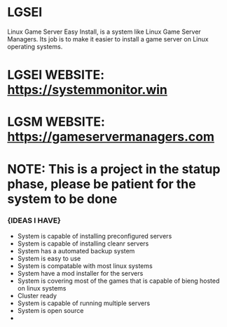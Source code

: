 # LGSEI
Linux Game Server Easy Install, is a system like Linux Game Server Managers. Its job is to make it easier to install a game server on Linux operating systems.


# LGSEI WEBSITE: https://systemmonitor.win
# LGSM WEBSITE: https://gameservermanagers.com

# NOTE: This is a project in the statup phase, please be patient for the system to be done

### {IDEAS I HAVE} ###
- System is capable of installing preconfigured servers
- System is capable of installing cleanr servers
- System has a automated backup system
- System is easy to use
- System is compatable with most linux systems
- System have a mod installer for the servers
- System is covering most of the games that is capable of bieng hosted on linux systems
- Cluster ready
- System is capable of running multiple servers
- System is open source
- 

